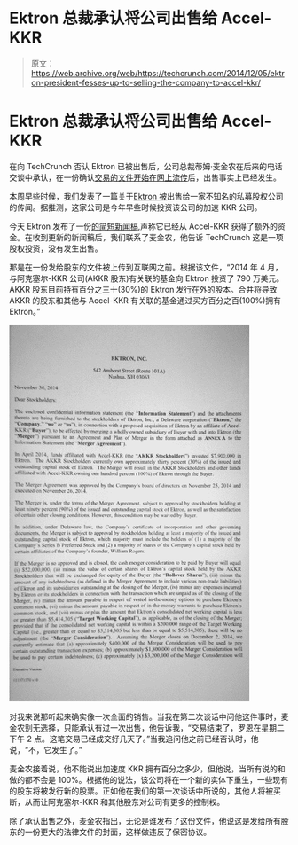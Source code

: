 # Ektron 总裁承认将公司出售给 Accel-KKR 

> 原文：<https://web.archive.org/web/https://techcrunch.com/2014/12/05/ektron-president-fesses-up-to-selling-the-company-to-accel-kkr/>

# Ektron 总裁承认将公司出售给 Accel-KKR

在向 TechCrunch 否认 Ektron 已被出售后，公司总裁蒂姆·麦金农在后来的电话交谈中承认，在一份确认[交易的文件开始在网上流传](https://web.archive.org/web/20230207164631/http://ow.ly/i/7Qeg0/original)后，出售事实上已经发生。

本周早些时候，我们发表了一篇关于[Ektron 被](https://web.archive.org/web/20230207164631/https://techcrunch.com/2014/12/03/rumor-web-content-management-firm-ektron-sold-to-private-equity-company/)出售给一家不知名的私募股权公司的传闻。据推测，这家公司是今年早些时候投资该公司的加速 KKR 公司。

今天 Ektron 发布了一份[的简短新闻稿](https://web.archive.org/web/20230207164631/http://www.prnewswire.com/news-releases/ektron-receives-additional-growth-equity-investment-from-accel-kkr-300005649.html),声称它已经从 Accel-KKR 获得了额外的资金。在收到更新的新闻稿后，我们联系了麦金农，他告诉 TechCrunch 这是一项股权投资，没有发生出售。

那是在一份发给股东的文件被上传到互联网之前。根据该文件，“2014 年 4 月，与阿克塞尔-KKR 公司(AKKR 股东)有关联的基金向 Ektron 投资了 790 万美元。AKKR 股东目前持有百分之三十(30%)的 Ektron 发行在外的股本。合并将导致 AKKR 的股东和其他与 Accel-KKR 有关联的基金通过买方百分之百(100%)拥有 Ektron。”

[![ektron](img/37189a10cf9a8f4b065b365daa824d2d.png)](https://web.archive.org/web/20230207164631/http://ow.ly/i/7Qeg0/original)

对我来说那听起来确实像一次全面的销售。当我在第二次谈话中问他这件事时，麦金农别无选择，只能承认有过一次出售，他告诉我，“交易结束了，罗恩在星期二下午 2 点。这笔交易已经成交好几天了。”当我追问他之前已经否认时，他说，“不，它发生了。”

麦金农接着说，他不能说出加速度 KKR 拥有百分之多少，但他说，当所有说的和做的都不会是 100%。根据他的说法，该公司将在一个新的实体下重生，一些现有的股东将被发行新的股票。正如他在我们的第一次谈话中所说的，其他人将被买断，从而让阿克塞尔-KKR 和其他股东对公司有更多的控制权。

除了承认出售之外，麦金农指出，无论是谁发布了这份文件，他说这是发给所有股东的一份更大的法律文件的封面，这样做违反了保密协议。